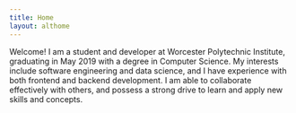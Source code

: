 ```yaml
---
title: Home
layout: althome
---
```

<p class="bio">
  Welcome! I am a student and developer at Worcester Polytechnic Institute, graduating in May 2019 with a degree in Computer Science. My interests include software engineering and data science, and I have experience with both frontend and backend development. I am able to collaborate effectively with others, and possess a strong drive to learn and apply new skills and concepts.
</p>
